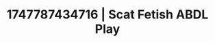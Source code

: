 ---
categories:
- Kinky dreams
- Sensual teasing
- Erotic friction
- Hawk Tuah
- Wet skin
image: /assets/images/1747787434716.jpg
layout: post
seo:
  description: Featured content with artistic ABDL Play, Scat Fetish. HD images available.
  keywords: ABDL Play, Scat Fetish
  og_image: /assets/images/1747787434716.jpg
  schema_type: VisualArtwork
tags:
- ABDL Play
- '#1747787434716'
- Scat Fetish
title: 1747787434716 | Scat Fetish ABDL Play
---
